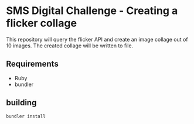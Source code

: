 # SMS Digital Challenge - Creating a flicker collage

This repository will query the flicker API and create an image collage out of 10 images.
The created collage will be written to file.

## Requirements
* Ruby
* bundler 

## building
`bundler install`